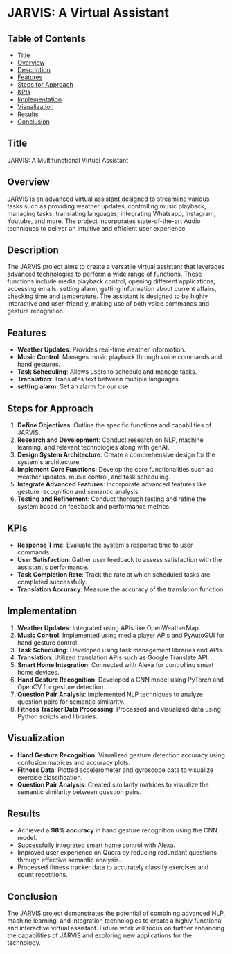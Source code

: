 # JARVIS: A Virtual Assistant

## Table of Contents
- [Title](#title)
- [Overview](#overview)
- [Description](#description)
- [Features](#features)
- [Steps for Approach](#steps-for-approach)
- [KPIs](#kpis)
- [Implementation](#implementation)
- [Visualization](#visualization)
- [Results](#results)
- [Conclusion](#conclusion)

## Title
JARVIS: A Multifunctional Virtual Assistant

## Overview
JARVIS is an advanced virtual assistant designed to streamline various tasks such as providing weather updates, controlling music playback, managing tasks, translating languages, integrating Whatsapp, Instagram, Youtube, and more. The project incorporates state-of-the-art Audio techniques to deliver an intuitive and efficient user experience.

## Description
The JARVIS project aims to create a versatile virtual assistant that leverages advanced technologies to perform a wide range of functions. These functions include media playback control, opening different applications, accessing emails, setting alarm, getting information about current affairs, checking time and temperature. The assistant is designed to be highly interactive and user-friendly, making use of both voice commands and gesture recognition.

## Features
- **Weather Updates**: Provides real-time weather information.
- **Music Control**: Manages music playback through voice commands and hand gestures.
- **Task Scheduling**: Allows users to schedule and manage tasks.
- **Translation**: Translates text between multiple languages.
- **setting alarm**: Set an alarm for our use

## Steps for Approach
1. **Define Objectives**: Outline the specific functions and capabilities of JARVIS.
2. **Research and Development**: Conduct research on NLP, machine learning, and relevant technologies along with genAI.
3. **Design System Architecture**: Create a comprehensive design for the system's architecture.
4. **Implement Core Functions**: Develop the core functionalities such as weather updates, music control, and task scheduling.
5. **Integrate Advanced Features**: Incorporate advanced features like gesture recognition and semantic analysis.
6. **Testing and Refinement**: Conduct thorough testing and refine the system based on feedback and performance metrics.

## KPIs
- **Response Time**: Evaluate the system's response time to user commands.
- **User Satisfaction**: Gather user feedback to assess satisfaction with the assistant's performance.
- **Task Completion Rate**: Track the rate at which scheduled tasks are completed successfully.
- **Translation Accuracy**: Measure the accuracy of the translation function.

## Implementation
1. **Weather Updates**: Integrated using APIs like OpenWeatherMap.
2. **Music Control**: Implemented using media player APIs and PyAutoGUI for hand gesture control.
3. **Task Scheduling**: Developed using task management libraries and APIs.
4. **Translation**: Utilized translation APIs such as Google Translate API.
5. **Smart Home Integration**: Connected with Alexa for controlling smart home devices.
6. **Hand Gesture Recognition**: Developed a CNN model using PyTorch and OpenCV for gesture detection.
7. **Question Pair Analysis**: Implemented NLP techniques to analyze question pairs for semantic similarity.
8. **Fitness Tracker Data Processing**: Processed and visualized data using Python scripts and libraries.

## Visualization
- **Hand Gesture Recognition**: Visualized gesture detection accuracy using confusion matrices and accuracy plots.
- **Fitness Data**: Plotted accelerometer and gyroscope data to visualize exercise classification.
- **Question Pair Analysis**: Created similarity matrices to visualize the semantic similarity between question pairs.

## Results
- Achieved a **98% accuracy** in hand gesture recognition using the CNN model.
- Successfully integrated smart home control with Alexa.
- Improved user experience on Quora by reducing redundant questions through effective semantic analysis.
- Processed fitness tracker data to accurately classify exercises and count repetitions.

## Conclusion
The JARVIS project demonstrates the potential of combining advanced NLP, machine learning, and integration technologies to create a highly functional and interactive virtual assistant. Future work will focus on further enhancing the capabilities of JARVIS and exploring new applications for the technology.


